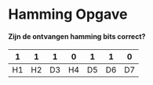 # Hamming Opgave
#### Zijn de ontvangen hamming bits correct?

| 1  |  1 |  1 |  0 | 1  | 1  |  0 |
|---|---|---|---|---|---|---|
|  H1 |  H2 |  D3 |  H4 |  D5 | D6  | D7  |
